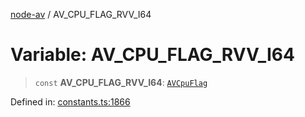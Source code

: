 [node-av](../globals.md) / AV\_CPU\_FLAG\_RVV\_I64

# Variable: AV\_CPU\_FLAG\_RVV\_I64

> `const` **AV\_CPU\_FLAG\_RVV\_I64**: [`AVCpuFlag`](../type-aliases/AVCpuFlag.md)

Defined in: [constants.ts:1866](https://github.com/seydx/av/blob/f8631fc881b394300b1479f511d55cf1c370a87f/src/constants/constants.ts#L1866)

